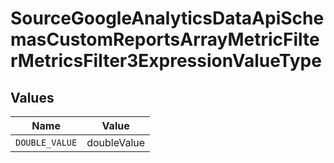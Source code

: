 # SourceGoogleAnalyticsDataApiSchemasCustomReportsArrayMetricFilterMetricsFilter3ExpressionValueType


## Values

| Name           | Value          |
| -------------- | -------------- |
| `DOUBLE_VALUE` | doubleValue    |